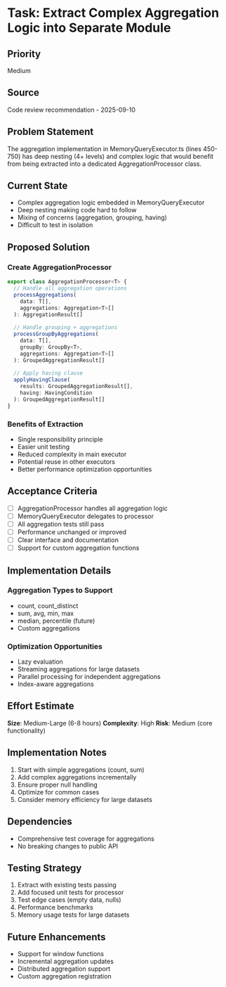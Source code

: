# Task: Extract Complex Aggregation Logic into Separate Module

## Priority
Medium

## Source
Code review recommendation - 2025-09-10

## Problem Statement
The aggregation implementation in MemoryQueryExecutor.ts (lines 450-750) has deep nesting (4+ levels) and complex logic that would benefit from being extracted into a dedicated AggregationProcessor class.

## Current State
- Complex aggregation logic embedded in MemoryQueryExecutor
- Deep nesting making code hard to follow
- Mixing of concerns (aggregation, grouping, having)
- Difficult to test in isolation

## Proposed Solution

### Create AggregationProcessor
```typescript
export class AggregationProcessor<T> {
  // Handle all aggregation operations
  processAggregations(
    data: T[], 
    aggregations: Aggregation<T>[]
  ): AggregationResult[]
  
  // Handle grouping + aggregations
  processGroupByAggregations(
    data: T[],
    groupBy: GroupBy<T>,
    aggregations: Aggregation<T>[]
  ): GroupedAggregationResult[]
  
  // Apply having clause
  applyHavingClause(
    results: GroupedAggregationResult[],
    having: HavingCondition
  ): GroupedAggregationResult[]
}
```

### Benefits of Extraction
- Single responsibility principle
- Easier unit testing
- Reduced complexity in main executor
- Potential reuse in other executors
- Better performance optimization opportunities

## Acceptance Criteria
- [ ] AggregationProcessor handles all aggregation logic
- [ ] MemoryQueryExecutor delegates to processor
- [ ] All aggregation tests still pass
- [ ] Performance unchanged or improved
- [ ] Clear interface and documentation
- [ ] Support for custom aggregation functions

## Implementation Details

### Aggregation Types to Support
- count, count_distinct
- sum, avg, min, max
- median, percentile (future)
- Custom aggregations

### Optimization Opportunities
- Lazy evaluation
- Streaming aggregations for large datasets
- Parallel processing for independent aggregations
- Index-aware aggregations

## Effort Estimate
**Size**: Medium-Large (6-8 hours)
**Complexity**: High
**Risk**: Medium (core functionality)

## Implementation Notes
1. Start with simple aggregations (count, sum)
2. Add complex aggregations incrementally
3. Ensure proper null handling
4. Optimize for common cases
5. Consider memory efficiency for large datasets

## Dependencies
- Comprehensive test coverage for aggregations
- No breaking changes to public API

## Testing Strategy
1. Extract with existing tests passing
2. Add focused unit tests for processor
3. Test edge cases (empty data, nulls)
4. Performance benchmarks
5. Memory usage tests for large datasets

## Future Enhancements
- Support for window functions
- Incremental aggregation updates
- Distributed aggregation support
- Custom aggregation registration